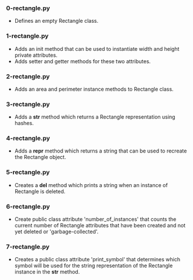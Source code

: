 ### 0-rectangle.py
- Defines an empty Rectangle class.
### 1-rectangle.py
- Adds an init method that can be used to instantiate
width and height private attributes.
- Adds setter and getter methods for these two attributes.
### 2-rectangle.py
- Adds an area and perimeter instance methods to Rectangle class.
### 3-rectangle.py
- Adds a __str__ method which returns a Rectangle representation using hashes.
### 4-rectangle.py
- Adds a __repr__ method which returns a string that can be used to recreate the
Rectangle object.
### 5-rectangle.py
- Creates a __del__ method which prints a string when an instance of Rectangle
is deleted.
### 6-rectangle.py
- Create public class attribute 'number_of_instances' that counts the current
number of Rectangle attributes that have been created and not yet deleted or
'garbage-collected'.
### 7-rectangle.py
- Creates a public class attribute 'print_symbol' that determines which symbol
will be used for the string representation of the Rectangle instance in the
__str__ method.
